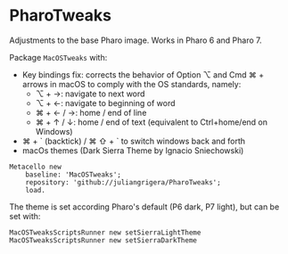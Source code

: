 # PharoTweaks
Adjustments to the base Pharo image. Works in Pharo 6 and Pharo 7.

Package `MacOSTweaks` with:

- Key bindings fix: corrects the behavior of Option ⌥ and Cmd ⌘ + arrows in macOS to comply with the OS standards, namely:
	- ⌥ + →: navigate to next word
	- ⌥ + ←: navigate to beginning of word
	- ⌘ + ← / →: home / end of line
	- ⌘ +  ↑ / ↓: home / end of text (equivalent to Ctrl+home/end on Windows)
- ⌘ + \` (backtick) /  ⌘ ⇧ + \` to switch windows back and forth
- macOs themes (Dark Sierra Theme by Ignacio Sniechowski)

```smalltalk
Metacello new
	baseline: 'MacOSTweaks';
	repository: 'github://juliangrigera/PharoTweaks';
	load.
```
The theme is set according Pharo's default (P6 dark, P7 light), but can be set with:
```smalltalk
MacOSTweaksScriptsRunner new setSierraLightTheme
MacOSTweaksScriptsRunner new setSierraDarkTheme
```
